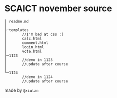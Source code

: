 # SCAICT november source

```
│ readme.md
│
├─templates
│       //I'm bad at css :(
│       calc.html
│       comment.html
│       login.html
│       vote.html
├─1123
│       //demo in 1123
│       //update after course
│
└─1124
        //demo in 1124
        //update after course
```

made by `@xiulan`

